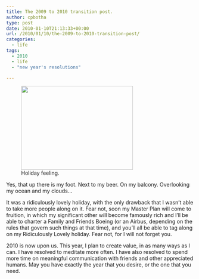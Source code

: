 ```yaml
---
title: The 2009 to 2010 transition post.
author: cpbotha
type: post
date: 2010-01-10T21:13:33+00:00
url: /2010/01/10/the-2009-to-2010-transition-post/
categories:
  - life
tags:
  - 2010
  - life
  - "new year's resolutions"

---
```

<figure id="attachment_721" aria-describedby="caption-attachment-721" style="width: 300px" class="wp-caption aligncenter"><a href="http://cpbotha.net/wp-content/uploads/2010/01/myfoot20091222.jpg" data-rel="lightbox-image-0" data-rl\_title="" data-rl\_caption="" title=""><img data-attachment-id="721" data-permalink="https://cpbotha.net/2010/01/10/the-2009-to-2010-transition-post/myfoot20091222/" data-orig-file="https://cpbotha.net/wp-content/uploads/2010/01/myfoot20091222.jpg" data-orig-size="1280,960" data-comments-opened="1" data-image-meta="{&quot;aperture&quot;:&quot;3.2&quot;,&quot;credit&quot;:&quot;&quot;,&quot;camera&quot;:&quot;E71&quot;,&quot;caption&quot;:&quot;&quot;,&quot;created_timestamp&quot;:&quot;1261503102&quot;,&quot;copyright&quot;:&quot;&quot;,&quot;focal_length&quot;:&quot;4.9&quot;,&quot;iso&quot;:&quot;0&quot;,&quot;shutter_speed&quot;:&quot;0&quot;,&quot;title&quot;:&quot;&quot;}" data-image-title="myfoot20091222" data-image-description="" data-medium-file="https://cpbotha.net/wp-content/uploads/2010/01/myfoot20091222-300x225.jpg" data-large-file="https://cpbotha.net/wp-content/uploads/2010/01/myfoot20091222-1024x768.jpg" class="size-medium wp-image-721" title="myfoot20091222" src="http://cpbotha.net/wp-content/uploads/2010/01/myfoot20091222-300x225.jpg" alt="" width="300" height="225" srcset="https://cpbotha.net/wp-content/uploads/2010/01/myfoot20091222-300x225.jpg 300w, https://cpbotha.net/wp-content/uploads/2010/01/myfoot20091222-1024x768.jpg 1024w, https://cpbotha.net/wp-content/uploads/2010/01/myfoot20091222.jpg 1280w" sizes="(max-width: 300px) 85vw, 300px" /></a><figcaption id="caption-attachment-721" class="wp-caption-text">Holiday feeling.</figcaption></figure> 

Yes, that up there is my foot. Next to my beer. On my balcony. Overlooking my ocean and my clouds&#8230;

It was a ridiculously lovely holiday, with the only drawback that I wasn&#8217;t able to take more people along on it. Fear not, soon my Master Plan will come to fruition, in which my significant other will become famously rich and I&#8217;ll be able to charter a Family and Friends Boeing (or an Airbus, depending on the rules that govern such things at that time), and you&#8217;ll all be able to tag along on my Ridiculously Lovely holiday. Fear not, for I will not forget you.

2010 is now upon us. This year, I plan to create value, in as many ways as I can. I have resolved to meditate more often. I have also resolved to spend more time on meaningful communication with friends and other appreciated humans. May you have exactly the year that you desire, or the one that you need.